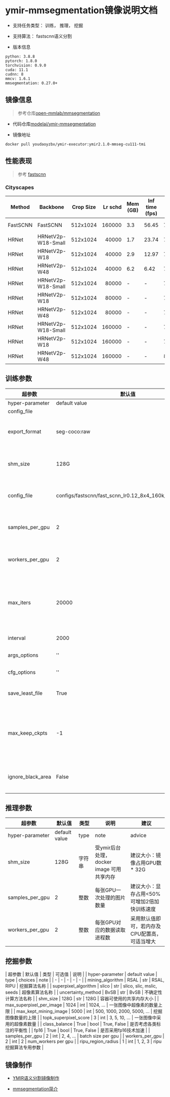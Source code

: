 # ymir-mmsegmentation镜像说明文档

- 支持任务类型： 训练， 推理， 挖掘

- 支持算法： fastscnn语义分割

- 版本信息

```
python: 3.8.8
pytorch: 1.8.0
torchvision: 0.9.0
cuda: 11.1
cudnn: 8
mmcv: 1.6.1
mmsegmentation: 0.27.0+
```

## 镜像信息

> 参考仓库[open-mmlab/mmsegmentation](https://github.com/open-mmlab/mmsegmentation)

- 代码仓库[modelai/ymir-mmsegmentation](https://github.com/modelai/ymir-mmsegmentation)

- 镜像地址

```
docker pull youdaoyzbx/ymir-executor:ymir2.1.0-mmseg-cu111-tmi
```

## 性能表现

>参考 [fastscnn](https://github.com/open-mmlab/mmsegmentation/tree/master/configs/fastscnn)

### Cityscapes

| Method   | Backbone | Crop Size | Lr schd | Mem (GB) | Inf time (fps) |  mIoU | mIoU(ms+flip) | config                                                                                                                      | download                                                                                                                                                                                                                                                                                                                                               |
| -------- | -------- | --------- | ------: | -------- | -------------- | ----: | ------------- | --------------------------------------------------------------------------------------------------------------------------- | ------------------------------------------------------------------------------------------------------------------------------------------------------------------------------------------------------------------------------------------------------------------------------------------------------------------------------------------------------ |
| FastSCNN | FastSCNN | 512x1024  |  160000 | 3.3      | 56.45          | 70.96 | 72.65         | [config](https://github.com/open-mmlab/mmsegmentation/blob/master/configs/fastscnn/fast_scnn_lr0.12_8x4_160k_cityscapes.py) | [model](https://download.openmmlab.com/mmsegmentation/v0.5/fast_scnn/fast_scnn_lr0.12_8x4_160k_cityscapes/fast_scnn_lr0.12_8x4_160k_cityscapes_20210630_164853-0cec9937.pth) \| [log](https://download.openmmlab.com/mmsegmentation/v0.5/fast_scnn/fast_scnn_lr0.12_8x4_160k_cityscapes/fast_scnn_lr0.12_8x4_160k_cityscapes_20210630_164853.log.json) |
| HRNet    | HRNetV2p-W18-Small | 512x1024  |   40000 | 1.7      | 23.74          | 73.86 |         75.91 | [config](https://github.com/open-mmlab/mmsegmentation/blob/master/configs/hrnet/fcn_hr18s_512x1024_40k_cityscapes.py)  | [model](https://download.openmmlab.com/mmsegmentation/v0.5/hrnet/fcn_hr18s_512x1024_40k_cityscapes/fcn_hr18s_512x1024_40k_cityscapes_20200601_014216-93db27d0.pth) \| [log](https://download.openmmlab.com/mmsegmentation/v0.5/hrnet/fcn_hr18s_512x1024_40k_cityscapes/fcn_hr18s_512x1024_40k_cityscapes_20200601_014216.log.json)     |
| HRNet    | HRNetV2p-W18       | 512x1024  |   40000 | 2.9      | 12.97          | 77.19 |         78.92 | [config](https://github.com/open-mmlab/mmsegmentation/blob/master/configs/hrnet/fcn_hr18_512x1024_40k_cityscapes.py)   | [model](https://download.openmmlab.com/mmsegmentation/v0.5/hrnet/fcn_hr18_512x1024_40k_cityscapes/fcn_hr18_512x1024_40k_cityscapes_20200601_014216-f196fb4e.pth) \| [log](https://download.openmmlab.com/mmsegmentation/v0.5/hrnet/fcn_hr18_512x1024_40k_cityscapes/fcn_hr18_512x1024_40k_cityscapes_20200601_014216.log.json)         |
| HRNet    | HRNetV2p-W48       | 512x1024  |   40000 | 6.2      | 6.42           | 78.48 |         79.69 | [config](https://github.com/open-mmlab/mmsegmentation/blob/master/configs/hrnet/fcn_hr48_512x1024_40k_cityscapes.py)   | [model](https://download.openmmlab.com/mmsegmentation/v0.5/hrnet/fcn_hr48_512x1024_40k_cityscapes/fcn_hr48_512x1024_40k_cityscapes_20200601_014240-a989b146.pth) \| [log](https://download.openmmlab.com/mmsegmentation/v0.5/hrnet/fcn_hr48_512x1024_40k_cityscapes/fcn_hr48_512x1024_40k_cityscapes_20200601_014240.log.json)         |
| HRNet    | HRNetV2p-W18-Small | 512x1024  |   80000 | -        | -              | 75.31 |         77.48 | [config](https://github.com/open-mmlab/mmsegmentation/blob/master/configs/hrnet/fcn_hr18s_512x1024_80k_cityscapes.py)  | [model](https://download.openmmlab.com/mmsegmentation/v0.5/hrnet/fcn_hr18s_512x1024_80k_cityscapes/fcn_hr18s_512x1024_80k_cityscapes_20200601_202700-1462b75d.pth) \| [log](https://download.openmmlab.com/mmsegmentation/v0.5/hrnet/fcn_hr18s_512x1024_80k_cityscapes/fcn_hr18s_512x1024_80k_cityscapes_20200601_202700.log.json)     |
| HRNet    | HRNetV2p-W18       | 512x1024  |   80000 | -        | -              | 78.65 |         80.35 | [config](https://github.com/open-mmlab/mmsegmentation/blob/master/configs/hrnet/fcn_hr18_512x1024_80k_cityscapes.py)   | [model](https://download.openmmlab.com/mmsegmentation/v0.5/hrnet/fcn_hr18_512x1024_80k_cityscapes/fcn_hr18_512x1024_80k_cityscapes_20200601_223255-4e7b345e.pth) \| [log](https://download.openmmlab.com/mmsegmentation/v0.5/hrnet/fcn_hr18_512x1024_80k_cityscapes/fcn_hr18_512x1024_80k_cityscapes_20200601_223255.log.json)         |
| HRNet    | HRNetV2p-W48       | 512x1024  |   80000 | -        | -              | 79.93 |         80.72 | [config](https://github.com/open-mmlab/mmsegmentation/blob/master/configs/hrnet/fcn_hr48_512x1024_80k_cityscapes.py)   | [model](https://download.openmmlab.com/mmsegmentation/v0.5/hrnet/fcn_hr48_512x1024_80k_cityscapes/fcn_hr48_512x1024_80k_cityscapes_20200601_202606-58ea95d6.pth) \| [log](https://download.openmmlab.com/mmsegmentation/v0.5/hrnet/fcn_hr48_512x1024_80k_cityscapes/fcn_hr48_512x1024_80k_cityscapes_20200601_202606.log.json)         |
| HRNet    | HRNetV2p-W18-Small | 512x1024  |  160000 | -        | -              | 76.31 |         78.31 | [config](https://github.com/open-mmlab/mmsegmentation/blob/master/configs/hrnet/fcn_hr18s_512x1024_160k_cityscapes.py) | [model](https://download.openmmlab.com/mmsegmentation/v0.5/hrnet/fcn_hr18s_512x1024_160k_cityscapes/fcn_hr18s_512x1024_160k_cityscapes_20200602_190901-4a0797ea.pth) \| [log](https://download.openmmlab.com/mmsegmentation/v0.5/hrnet/fcn_hr18s_512x1024_160k_cityscapes/fcn_hr18s_512x1024_160k_cityscapes_20200602_190901.log.json) |
| HRNet    | HRNetV2p-W18       | 512x1024  |  160000 | -        | -              | 78.80 |         80.74 | [config](https://github.com/open-mmlab/mmsegmentation/blob/master/configs/hrnet/fcn_hr18_512x1024_160k_cityscapes.py)  | [model](https://download.openmmlab.com/mmsegmentation/v0.5/hrnet/fcn_hr18_512x1024_160k_cityscapes/fcn_hr18_512x1024_160k_cityscapes_20200602_190822-221e4a4f.pth) \| [log](https://download.openmmlab.com/mmsegmentation/v0.5/hrnet/fcn_hr18_512x1024_160k_cityscapes/fcn_hr18_512x1024_160k_cityscapes_20200602_190822.log.json)     |
| HRNet    | HRNetV2p-W48       | 512x1024  |  160000 | -        | -              | 80.65 |         81.92 | [config](https://github.com/open-mmlab/mmsegmentation/blob/master/configs/hrnet/fcn_hr48_512x1024_160k_cityscapes.py)  | [model](https://download.openmmlab.com/mmsegmentation/v0.5/hrnet/fcn_hr48_512x1024_160k_cityscapes/fcn_hr48_512x1024_160k_cityscapes_20200602_190946-59b7973e.pth) \| [log](https://download.openmmlab.com/mmsegmentation/v0.5/hrnet/fcn_hr48_512x1024_160k_cityscapes/fcn_hr48_512x1024_160k_cityscapes_20200602_190946.log.json)     |

## 训练参数

| 超参数 | 默认值 | 类型 | 说明 | 建议 |
| - | - | - | - | - |
| hyper-parameter | default value | type | note | advice |
| config_file |
| export_format | seg-coco:raw | 字符串| 受ymir后台处理，ymir分割数据集导出格式 | 禁止改变 |
| shm_size | 128G | 字符串| 受ymir后台处理，docker image 可用共享内存 | 建议大小：镜像占用GPU数 * 32G |
| config_file | configs/fastscnn/fast_scnn_lr0.12_8x4_160k_cityscapes.py | 文件路径 | mmlab配置文件 | 建议采用fastscnn系列, 参考[configs](https://github.com/modelai/ymir-mmsegmentation/tree/master/configs) |
| samples_per_gpu | 2 | 整数 | 每张GPU一次处理的图片数量 | 建议大小：显存占用<50% 可增加2倍加快训练速度 |
| workers_per_gpu | 2 | 整数 | 每张GPU对应的数据读取进程数 | 采用默认值即可，若内存及CPU配置高，可适当增大 |
| max_iters | 20000 | 整数 | 数据集的训练批次 | 建议：必要时分析tensorboard确定是否有必要改变，一般采用默认值即可 |
| interval | 2000 | 整数 | 模型在验证集上评测的周期 | 采用默认值即可 |
| args_options | '' | 字符串 | 训练命令行参数 | 参考[tools/train.py]()
| cfg_options | '' | 字符串 | 训练命令行参数 | 参考 [tools/train.py]()
| save_least_file | True | 布尔型 | 是否只保存最优和最新的权重文件 | 设置为True |
| max_keep_ckpts | -1 | 整数 | 当save_least_file为False时，最多保存的权重文件数量 | 设置为k, 可保存k个最优权重和k个最新的权重文件，设置为-1可保存所有权重文件。|
| ignore_black_area | False | 布尔型 | 是否忽略未标注的区域 | 采用默认即可将空白区域当成背景进行训练 |

## 推理参数

| 超参数 | 默认值 | 类型 | 说明 | 建议 |
| - | - | - | - | - |
| hyper-parameter | default value | type | note | advice |
| shm_size | 128G | 字符串| 受ymir后台处理，docker image 可用共享内存 | 建议大小：镜像占用GPU数 * 32G |
| samples_per_gpu | 2 | 整数 | 每张GPU一次处理的图片数量 | 建议大小：显存占用<50% 可增加2倍加快训练速度 |
| workers_per_gpu | 2 | 整数 | 每张GPU对应的数据读取进程数 | 采用默认值即可，若内存及CPU配置高，可适当增大 |


## 挖掘参数

| 超参数 | 默认值 | 类型 | 可选值 | 说明 |
| hyper-parameter | default value | type | choices | note |
| - | - | - | - | - |
| mining_algorithm | RSAL | str | RSAL, RIPU | 挖掘算法名称 |
| superpixel_algorithm | slico | str | slico, slic, mslic, seeds | 超像素算法名称 |
| uncertainty_method | BvSB | str | BvSB | 不确定性计算方法名称 |
| shm_size | 128G | str | 128G | 容器可使用的共享内存大小 |
| max_superpixel_per_image | 1024 | int | 1024, ... | 一张图像中超像素的数量上限 |
| max_kept_mining_image | 5000 | int | 500, 1000, 2000, 5000, ... | 挖掘图像数量的上限 |
| topk_superpixel_score | 3 | int | 3, 5, 10, ... | 一张图像中采用的超像素数量 |
| class_balance | True | bool | True, False | 是否考虑各类标注的平衡性 |
| fp16 | True | bool | True, False | 是否采用fp16技术加速 |
| samples_per_gpu | 2 | int | 2, 4, ... | batch size per gpu |
| workers_per_gpu | 2 | int | 2 | num_workers per gpu |
| ripu_region_radius | 1 | int | 1, 2, 3  | ripu挖掘算法专用参数 |

## 镜像制作

- [YMIR语义分割镜像制作](https://ymir-executor-fork.readthedocs.io/zh/latest/image_segmentation/simple_semantic_seg_training/)

- [mmsegmentation简介](https://ymir-executor-fork.readthedocs.io/zh/latest/algorithms/mmseg/)
